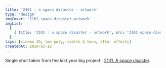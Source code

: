 ```yaml
---
title: '2101 : a space disaster - artwork'
type: 'design'
imgCover: '2101-space-disaster-artwork'
imgList:
  [
    { title: '2101 : a space disaster - artwork', src: '2101-space-disaster-artwork_1' },
  ]
tags: [cinema 4D, low poly, sketch & toon, after effects]
createdAt: 2019-01-18
---
```

Single shot taken from the last year big project : [2101, A space disaster](https://vimeo.com/296583932).
<!--more-->